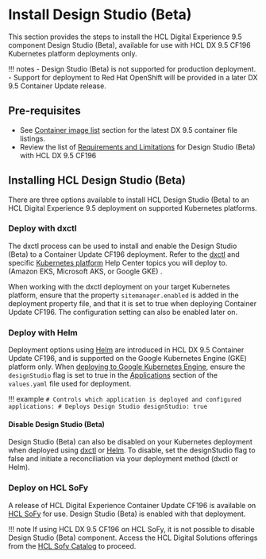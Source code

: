 # Install Design Studio (Beta)

This section provides the steps to install the HCL Digital Experience 9.5 component Design Studio (Beta), available for use with HCL DX 9.5 CF196 Kubernetes platform deployments only.

!!! notes
    -   Design Studio (Beta) is not supported for production deployment.
    -   Support for deployment to Red Hat OpenShift will be provided in a later DX 9.5 Container Update release.

## Pre-requisites

-   See [Container image list](../../platform/kubernetes/docker.md) section for the latest DX 9.5 container file listings.
-   Review the list of [Requirements and Limitations](index.md#requirements-and-limitations) for Design Studio (Beta) with HCL DX 9.5 CF196

## Installing HCL Design Studio (Beta)

There are three options available to install HCL Design Studio (Beta) to an HCL Digital Experience 9.5 deployment on supported Kubernetes platforms.

### Deploy with dxctl

The dxctl process can be used to install and enable the Design Studio (Beta) to a Container Update CF196 deployment. Refer to the [dxctl](../../platform/kubernetes/operator-based/dxtools_dxctl.md) and specific [Kubernetes platform](../../platform/kubernetes/overview.md) Help Center topics you will deploy to. (Amazon EKS, Microsoft AKS, or Google GKE) .

When working with the dxctl deployment on your target Kubernetes platform, ensure that the property `sitemanager.enabled` is added in the deployment property file, and that it is set to true when deploying Container Update CF196. The configuration setting can also be enabled later on.

### Deploy with Helm

Deployment options using [Helm](../../platform/kubernetes/deployment/helm_deployment.md) are introduced in HCL DX 9.5 Container Update CF196, and is supported on the Google Kubernetes Engine \(GKE\) platform only. When [deploying to Google Kubernetes Engine](https://help.hcltechsw.com/digital-experience/9.5/containerization/google_gke.html), ensure the `designStudio` flag is set to true in the [Applications](../../platform/kubernetes/architecture/application_architecture.md) section of the `values.yaml` file used for deployment.

!!! example
    ```
    # Controls which application is deployed and configured
    applications:
    # Deploys Design Studio
    designStudio: true
    ```

#### Disable Design Studio (Beta)

Design Studio (Beta) can also be disabled on your Kubernetes deployment when deployed using [dxctl](../../platform/kubernetes/operator-based/dxtools_dxctl.md) or [Helm](../../platform/kubernetes/deployment/helm_deployment.md). To disable, set the designStudio flag to false and initiate a reconciliation via your deployment method (dxctl or Helm).

### Deploy on HCL SoFy

A release of HCL Digital Experience Container Update CF196 is available on [HCL SoFy](https://www.hcltechsw.com/sofy) for use. Design Studio (Beta) is enabled with that deployment.

!!! note 
    If using HCL DX 9.5 CF196 on HCL SoFy, it is not possible to disable Design Studio (Beta) component. Access the HCL Digital Solutions offerings from the [HCL Sofy Catalog](https://www.hcltechsw.com/sofy/catalog) to proceed.
